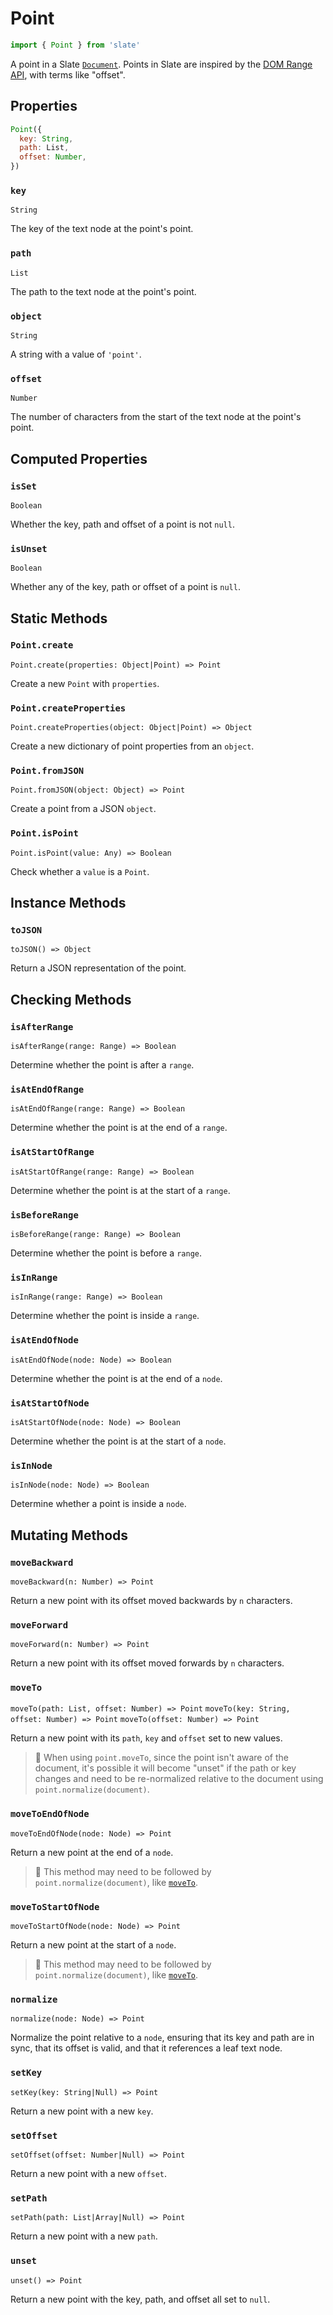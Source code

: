 # Point

```javascript
import { Point } from 'slate'
```

A point in a Slate [`Document`](document.md). Points in Slate are inspired by the [DOM Range API](https://developer.mozilla.org/en-US/docs/Web/API/Range), with terms like "offset".

## Properties

```javascript
Point({
  key: String,
  path: List,
  offset: Number,
})
```

### `key`

`String`

The key of the text node at the point's point.

### `path`

`List`

The path to the text node at the point's point.

### `object`

`String`

A string with a value of `'point'`.

### `offset`

`Number`

The number of characters from the start of the text node at the point's point.

## Computed Properties

### `isSet`

`Boolean`

Whether the key, path and offset of a point is not `null`.

### `isUnset`

`Boolean`

Whether any of the key, path or offset of a point is `null`.

## Static Methods

### `Point.create`

`Point.create(properties: Object|Point) => Point`

Create a new `Point` with `properties`.

### `Point.createProperties`

`Point.createProperties(object: Object|Point) => Object`

Create a new dictionary of point properties from an `object`.

### `Point.fromJSON`

`Point.fromJSON(object: Object) => Point`

Create a point from a JSON `object`.

### `Point.isPoint`

`Point.isPoint(value: Any) => Boolean`

Check whether a `value` is a `Point`.

## Instance Methods

### `toJSON`

`toJSON() => Object`

Return a JSON representation of the point.

## Checking Methods

### `isAfterRange`

`isAfterRange(range: Range) => Boolean`

Determine whether the point is after a `range`.

### `isAtEndOfRange`

`isAtEndOfRange(range: Range) => Boolean`

Determine whether the point is at the end of a `range`.

### `isAtStartOfRange`

`isAtStartOfRange(range: Range) => Boolean`

Determine whether the point is at the start of a `range`.

### `isBeforeRange`

`isBeforeRange(range: Range) => Boolean`

Determine whether the point is before a `range`.

### `isInRange`

`isInRange(range: Range) => Boolean`

Determine whether the point is inside a `range`.

### `isAtEndOfNode`

`isAtEndOfNode(node: Node) => Boolean`

Determine whether the point is at the end of a `node`.

### `isAtStartOfNode`

`isAtStartOfNode(node: Node) => Boolean`

Determine whether the point is at the start of a `node`.

### `isInNode`

`isInNode(node: Node) => Boolean`

Determine whether a point is inside a `node`.

## Mutating Methods

### `moveBackward`

`moveBackward(n: Number) => Point`

Return a new point with its offset moved backwards by `n` characters.

### `moveForward`

`moveForward(n: Number) => Point`

Return a new point with its offset moved forwards by `n` characters.

### `moveTo`

`moveTo(path: List, offset: Number) => Point` `moveTo(key: String, offset: Number) => Point` `moveTo(offset: Number) => Point`

Return a new point with its `path`, `key` and `offset` set to new values.

> 🤖 When using `point.moveTo`, since the point isn't aware of the document, it's possible it will become "unset" if the path or key changes and need to be re-normalized relative to the document using `point.normalize(document)`.

### `moveToEndOfNode`

`moveToEndOfNode(node: Node) => Point`

Return a new point at the end of a `node`.

> 🤖 This method may need to be followed by `point.normalize(document)`, like [`moveTo`](point.md#moveto).

### `moveToStartOfNode`

`moveToStartOfNode(node: Node) => Point`

Return a new point at the start of a `node`.

> 🤖 This method may need to be followed by `point.normalize(document)`, like [`moveTo`](point.md#moveto).

### `normalize`

`normalize(node: Node) => Point`

Normalize the point relative to a `node`, ensuring that its key and path are in sync, that its offset is valid, and that it references a leaf text node.

### `setKey`

`setKey(key: String|Null) => Point`

Return a new point with a new `key`.

### `setOffset`

`setOffset(offset: Number|Null) => Point`

Return a new point with a new `offset`.

### `setPath`

`setPath(path: List|Array|Null) => Point`

Return a new point with a new `path`.

### `unset`

`unset() => Point`

Return a new point with the key, path, and offset all set to `null`.

